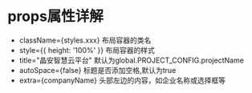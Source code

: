 # props属性详解
* className={styles.xxx} 布局容器的类名
* style={{ height: '100%' }} 布局容器的样式
* title="晶安智慧云平台" 默认为global.PROJECT_CONFIG.projectName
* autoSpace={false} 标题是否添加空格,默认为true
* extra={companyName} 头部左边的内容，如企业名称或选择框等

